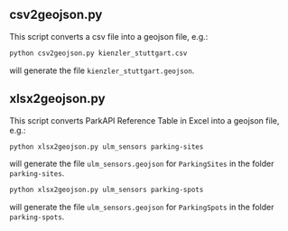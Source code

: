 ## csv2geojson.py

This script converts a csv file into a geojson file, e.g.:
```bash
python csv2geojson.py kienzler_stuttgart.csv
```
will generate the file `kienzler_stuttgart.geojson`.


## xlsx2geojson.py

This script converts ParkAPI Reference Table in Excel into a geojson file, e.g.:
```bash
python xlsx2geojson.py ulm_sensors parking-sites
```
will generate the file `ulm_sensors.geojson` for `ParkingSites` in the folder `parking-sites`.

```bash
python xlsx2geojson.py ulm_sensors parking-spots
```
will generate the file `ulm_sensors.geojson` for `ParkingSpots` in the folder `parking-spots`.
